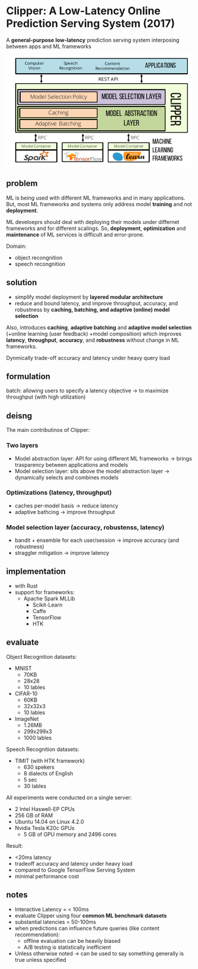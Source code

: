 # Clipper: A Low-Latency Online Prediction Serving System (2017)

A **general-purpose** **low-latency** prediction serving system interposing between apps and ML frameworks

![alt text](image.png)

## problem

ML is being used with different ML frameworks and in many applications. But, most ML frameworks and systems only address model **training** and not **deployment**.

ML develoeprs should deal with deploying their models under differnet frameworks and for different scalings. So, **deployment**, **optimization** and **maintenance** of ML services is difficult and error-prone.

Domain:

- object recongnition
- speech recongnition

## solution

- simplify model deployment by **layered modular architecture**
- reduce and bound latency, and improve throughput, accuracy, and robustness by **caching, batching, and adaptive (online) model selection**

Also, introduces **caching**, **adaptive batching** and **adaptive model selection** (+online learning (user feedback) +model composition) which improves **latency**, **throughput**, **accuracy**, and **robustness** without change in ML frameworks.

Dynmically trade-off accuracy and latency under heavy query load

## formulation

batch: allowing users to specify a latency objective -> to maximize throughput (with high utilization)

## deisng

The main contributinos of Clipper:

### Two layers

- Model abstraction layer: API for using different ML frameworks -> brings trasparency between applications and models
- Model selection layer: sits above the model abstraction layer -> dynamically selects and combines models

### Optimizations (latency, throughput)

- caches per-model basis -> reduce latency
- adaptive bathcing -> improve throughput

### Model selection layer (accuracy, robustenss, latency)

- bandit + ensemble for each user/session -> improve accuracy (and robustness)
- straggler mitigation -> improve latency

## implementation

- with Rust
- support for frameworks:
  - Apache Spark MLLib
    - Scikit-Learn
    - Caffe
    - TensorFlow
    - HTK

## evaluate

Object Recognition datasets:

- MNIST
  - 70KB
  - 28x28
  - 10 lables
- CIFAR-10
  - 60KB
  - 32x32x3
  - 10 lables
- ImageNet
  - 1.26MB
  - 299x299x3
  - 1000 lables

Speech Recognition datasets:

- TIMIT (with HTK framework)
  - 630 spekers
  - 8 dialects of English
  - 5 sec
  - 30 lables

All experiments were conducted on a single server:

- 2 Intel Haswell-EP CPUs
- 256 GB of RAM
- Ubuntu 14.04 on Linux 4.2.0
- Nvidia Tesla K20c GPUs
  - 5 GB of GPU memory and 2496 cores

Result:

- <20ms latency
- tradeoff accuracy and latency under heavy load
- compared to Google TensorFlow Serving System
- minimal performance cost

## notes

- Interactive Latency = < 100ms
- evaluate Clipper using four **common ML benchmark datasets**
- substantial latencies = 50-100ms
- when predictions can influence future queries (like content recommendation):
  - offline evaluation can be heavily biased
  - A/B testing is statistically inefficient
- Unless otherwise noted -> can be used to say something generally is true unless specified
